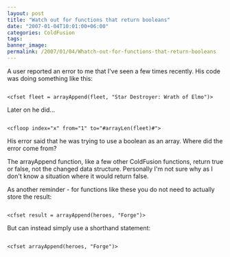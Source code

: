 ```yaml
---
layout: post
title: "Watch out for functions that return booleans"
date: "2007-01-04T10:01:00+06:00"
categories: ColdFusion 
tags: 
banner_image: 
permalink: /2007/01/04/Whatch-out-for-functions-that-return-booleans
---
```


A user reported an error to me that I've seen a few times recently. His code was doing something like this:

<code>
&lt;cfset fleet = arrayAppend(fleet, "Star Destroyer: Wrath of Elmo")&gt;
</code>

Later on he did...

<code>
&lt;cfloop index="x" from="1" to="#arrayLen(fleet)#"&gt;
</code>

His error said that he was trying to use a boolean as an array. Where did the error come from?
<!--more-->
The arrayAppend function, like a few other ColdFusion functions, return true or false, not the changed data structure. Personally I'm not sure why as I don't know a situation where it would return false.

As another reminder - for functions like these you do not need to actually store the result:

<code>
&lt;cfset result = arrayAppend(heroes, "Forge")&gt;
</code>

But can instead simply use a shorthand statement:

<code>
&lt;cfset arrayAppend(heroes, "Forge")&gt;
</code>